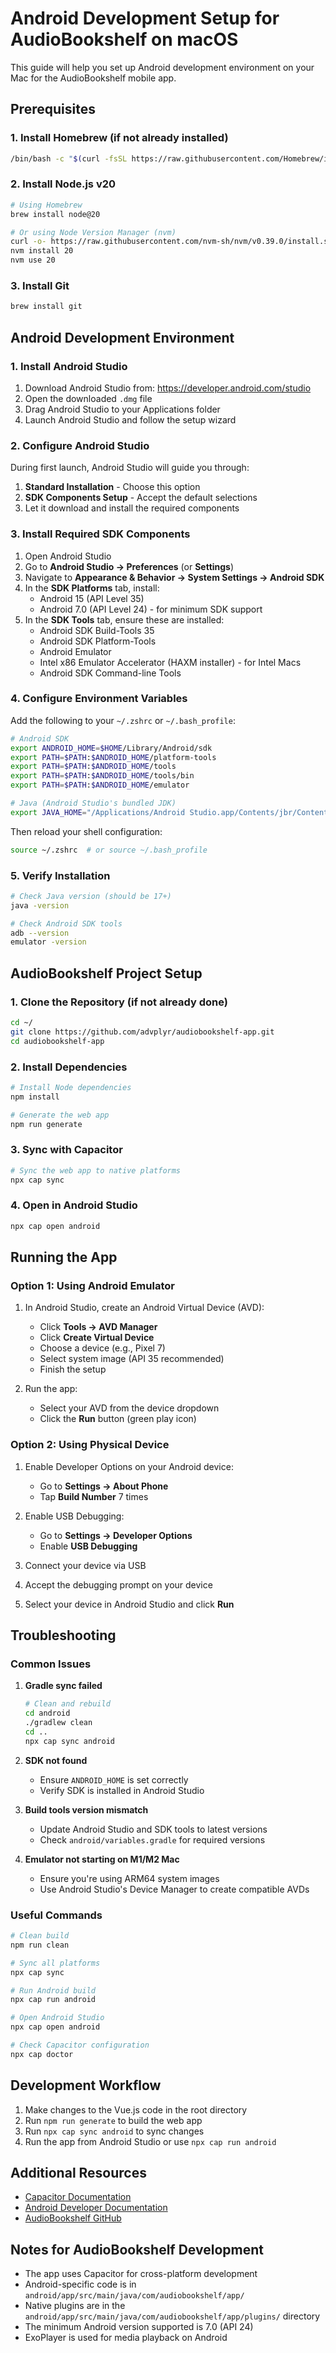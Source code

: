 # Android Development Setup for AudioBookshelf on macOS

This guide will help you set up Android development environment on your Mac for the AudioBookshelf mobile app.

## Prerequisites

### 1. Install Homebrew (if not already installed)
```bash
/bin/bash -c "$(curl -fsSL https://raw.githubusercontent.com/Homebrew/install/HEAD/install.sh)"
```

### 2. Install Node.js v20
```bash
# Using Homebrew
brew install node@20

# Or using Node Version Manager (nvm)
curl -o- https://raw.githubusercontent.com/nvm-sh/nvm/v0.39.0/install.sh | bash
nvm install 20
nvm use 20
```

### 3. Install Git
```bash
brew install git
```

## Android Development Environment

### 1. Install Android Studio

1. Download Android Studio from: https://developer.android.com/studio
2. Open the downloaded `.dmg` file
3. Drag Android Studio to your Applications folder
4. Launch Android Studio and follow the setup wizard

### 2. Configure Android Studio

During first launch, Android Studio will guide you through:
1. **Standard Installation** - Choose this option
2. **SDK Components Setup** - Accept the default selections
3. Let it download and install the required components

### 3. Install Required SDK Components

1. Open Android Studio
2. Go to **Android Studio → Preferences** (or **Settings**)
3. Navigate to **Appearance & Behavior → System Settings → Android SDK**
4. In the **SDK Platforms** tab, install:
   - Android 15 (API Level 35)
   - Android 7.0 (API Level 24) - for minimum SDK support
5. In the **SDK Tools** tab, ensure these are installed:
   - Android SDK Build-Tools 35
   - Android SDK Platform-Tools
   - Android Emulator
   - Intel x86 Emulator Accelerator (HAXM installer) - for Intel Macs
   - Android SDK Command-line Tools

### 4. Configure Environment Variables

Add the following to your `~/.zshrc` or `~/.bash_profile`:

```bash
# Android SDK
export ANDROID_HOME=$HOME/Library/Android/sdk
export PATH=$PATH:$ANDROID_HOME/platform-tools
export PATH=$PATH:$ANDROID_HOME/tools
export PATH=$PATH:$ANDROID_HOME/tools/bin
export PATH=$PATH:$ANDROID_HOME/emulator

# Java (Android Studio's bundled JDK)
export JAVA_HOME="/Applications/Android Studio.app/Contents/jbr/Contents/Home"
```

Then reload your shell configuration:
```bash
source ~/.zshrc  # or source ~/.bash_profile
```

### 5. Verify Installation

```bash
# Check Java version (should be 17+)
java -version

# Check Android SDK tools
adb --version
emulator -version
```

## AudioBookshelf Project Setup

### 1. Clone the Repository (if not already done)
```bash
cd ~/
git clone https://github.com/advplyr/audiobookshelf-app.git
cd audiobookshelf-app
```

### 2. Install Dependencies
```bash
# Install Node dependencies
npm install

# Generate the web app
npm run generate
```

### 3. Sync with Capacitor
```bash
# Sync the web app to native platforms
npx cap sync
```

### 4. Open in Android Studio
```bash
npx cap open android
```

## Running the App

### Option 1: Using Android Emulator

1. In Android Studio, create an Android Virtual Device (AVD):
   - Click **Tools → AVD Manager**
   - Click **Create Virtual Device**
   - Choose a device (e.g., Pixel 7)
   - Select system image (API 35 recommended)
   - Finish the setup

2. Run the app:
   - Select your AVD from the device dropdown
   - Click the **Run** button (green play icon)

### Option 2: Using Physical Device

1. Enable Developer Options on your Android device:
   - Go to **Settings → About Phone**
   - Tap **Build Number** 7 times
   
2. Enable USB Debugging:
   - Go to **Settings → Developer Options**
   - Enable **USB Debugging**
   
3. Connect your device via USB
4. Accept the debugging prompt on your device
5. Select your device in Android Studio and click **Run**

## Troubleshooting

### Common Issues

1. **Gradle sync failed**
   ```bash
   # Clean and rebuild
   cd android
   ./gradlew clean
   cd ..
   npx cap sync android
   ```

2. **SDK not found**
   - Ensure `ANDROID_HOME` is set correctly
   - Verify SDK is installed in Android Studio

3. **Build tools version mismatch**
   - Update Android Studio and SDK tools to latest versions
   - Check `android/variables.gradle` for required versions

4. **Emulator not starting on M1/M2 Mac**
   - Ensure you're using ARM64 system images
   - Use Android Studio's Device Manager to create compatible AVDs

### Useful Commands

```bash
# Clean build
npm run clean

# Sync all platforms
npx cap sync

# Run Android build
npx cap run android

# Open Android Studio
npx cap open android

# Check Capacitor configuration
npx cap doctor
```

## Development Workflow

1. Make changes to the Vue.js code in the root directory
2. Run `npm run generate` to build the web app
3. Run `npx cap sync android` to sync changes
4. Run the app from Android Studio or use `npx cap run android`

## Additional Resources

- [Capacitor Documentation](https://capacitorjs.com/docs)
- [Android Developer Documentation](https://developer.android.com/docs)
- [AudioBookshelf GitHub](https://github.com/advplyr/audiobookshelf-app)

## Notes for AudioBookshelf Development

- The app uses Capacitor for cross-platform development
- Android-specific code is in `android/app/src/main/java/com/audiobookshelf/app/`
- Native plugins are in the `android/app/src/main/java/com/audiobookshelf/app/plugins/` directory
- The minimum Android version supported is 7.0 (API 24)
- ExoPlayer is used for media playback on Android